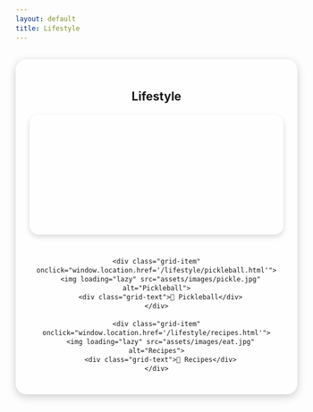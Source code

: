 ```yaml
---
layout: default
title: Lifestyle
---
```


<style>
  .container {
    background: rgba(255, 255, 255, 0.7);
    max-width: 1000px;
    margin: 30px auto;
    padding: 25px;
    border-radius: 20px;
    box-shadow: 0 4px 15px rgba(0, 0, 0, 0.2);
    text-align: center;
  }

  .grid {
    display: grid;
    grid-template-columns: repeat(auto-fit, minmax(300px, 1fr));
    gap: 25px;
    margin-top: 20px;
  }

  .grid-item {
    position: relative;
    border-radius: 16px;
    overflow: hidden;
    cursor: pointer;
    box-shadow: 0 4px 10px rgba(0, 0, 0, 0.15);
    transition: transform 0.25s ease, box-shadow 0.25s ease;
  }

  .grid-item:hover {
    transform: scale(1.02);
    box-shadow: 0 6px 15px rgba(0, 0, 0, 0.3);
  }

  /* === IMAGE ANIMATION === */
  .grid-item img {
    width: 100%;
    height: 100%;
    object-fit: cover;
    filter: brightness(0.7);
    opacity: 0;
    transform: scale(1.05);
    transition: opacity 0.6s ease, transform 0.8s ease;
  }

  .grid-item img.loaded {
    opacity: 1;
    transform: scale(1);
  }

  /* Stagger effect for images */
  .grid-item:nth-child(1) img.loaded {
    transition-delay: 0.1s;
  }

  .grid-item:nth-child(2) img.loaded {
    transition-delay: 0.25s;
  }

  .grid-item:nth-child(3) img.loaded {
    transition-delay: 0.4s;
  }

  /* === TEXT ANIMATION === */
  .grid-text {
    position: absolute;
    top: 50%;
    left: 50%;
    transform: translate(-50%, -40%);
    opacity: 0;
    color: white;
    font-size: 2rem;
    font-weight: bold;
    text-shadow: 2px 2px 6px rgba(0, 0, 0, 0.8);
    transition: opacity 0.5s ease, transform 0.5s ease;
  }

  .grid-item img.loaded + .grid-text {
    opacity: 1;
    transform: translate(-50%, -50%);
  }

  /* Staggered delay for text (just after images) */
  .grid-item:nth-child(1) img.loaded + .grid-text {
    transition-delay: 0.3s;
  }

  .grid-item:nth-child(2) img.loaded + .grid-text {
    transition-delay: 0.45s;
  }

  .grid-item:nth-child(3) img.loaded + .grid-text {
    transition-delay: 0.6s;
  }

  @media (max-width: 768px) {
    .grid {
      grid-template-columns: 1fr;
    }

    .grid-text {
      font-size: 1.5rem;
    }
  }
</style>

<div class="container">
  <h2>Lifestyle</h2>

  <div class="grid">
    <div class="grid-item" onclick="window.location.href='/lifestyle/tennis.html'">
      <img loading="lazy" src="assets/images/play.jpg" alt="Tennis">
      <div class="grid-text">🎾 Tennis</div>
    </div>

    <div class="grid-item" onclick="window.location.href='/lifestyle/pickleball.html'">
      <img loading="lazy" src="assets/images/pickle.jpg" alt="Pickleball">
      <div class="grid-text">🏓 Pickleball</div>
    </div>

    <div class="grid-item" onclick="window.location.href='/lifestyle/recipes.html'">
      <img loading="lazy" src="assets/images/eat.jpg" alt="Recipes">
      <div class="grid-text">🍳 Recipes</div>
    </div>
  </div>
</div>

<script>
  document.querySelectorAll('.grid-item img').forEach(img => {
    // Only load when image enters the viewport
    if ('IntersectionObserver' in window) {
      const observer = new IntersectionObserver((entries, observer) => {
        entries.forEach(entry => {
          if (entry.isIntersecting) {
            const image = entry.target;
            image.src = image.dataset.src;
            image.classList.add('loaded');
            observer.unobserve(image);
          }
        });
      });
      observer.observe(img);
    } else {
      // Fallback for old browsers
      img.classList.add('loaded');
    }
  });
</script>
